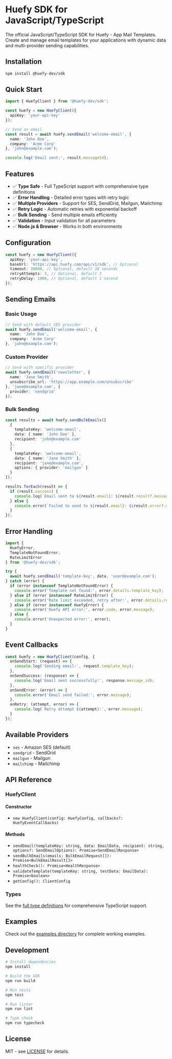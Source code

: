 # Huefy SDK for JavaScript/TypeScript

The official JavaScript/TypeScript SDK for Huefy - App Mail Templates. Create and manage email templates for your applications with dynamic data and multi-provider sending capabilities.

## Installation

```bash
npm install @huefy-dev/sdk
```

## Quick Start

```typescript
import { HuefyClient } from '@huefy-dev/sdk';

const huefy = new HuefyClient({
  apiKey: 'your-api-key'
});

// Send an email
const result = await huefy.sendEmail('welcome-email', {
  name: 'John Doe',
  company: 'Acme Corp'
}, 'john@example.com');

console.log('Email sent:', result.messageId);
```

## Features

- ✅ **Type Safe** - Full TypeScript support with comprehensive type definitions
- ✅ **Error Handling** - Detailed error types with retry logic
- ✅ **Multiple Providers** - Support for SES, SendGrid, Mailgun, Mailchimp
- ✅ **Retry Logic** - Automatic retries with exponential backoff
- ✅ **Bulk Sending** - Send multiple emails efficiently
- ✅ **Validation** - Input validation for all parameters
- ✅ **Node.js & Browser** - Works in both environments

## Configuration

```typescript
const huefy = new HuefyClient({
  apiKey: 'your-api-key',
  baseUrl: 'https://api.huefy.com/api/v1/sdk', // Optional
  timeout: 30000, // Optional, default 30 seconds
  retryAttempts: 3, // Optional, default 3
  retryDelay: 1000, // Optional, default 1 second
});
```

## Sending Emails

### Basic Usage

```typescript
// Send with default SES provider
await huefy.sendEmail('welcome-email', {
  name: 'John Doe',
  company: 'Acme Corp'
}, 'john@example.com');
```

### Custom Provider

```typescript
// Send with specific provider
await huefy.sendEmail('newsletter', {
  name: 'Jane Smith',
  unsubscribe_url: 'https://app.example.com/unsubscribe'
}, 'jane@example.com', {
  provider: 'sendgrid'
});
```

### Bulk Sending

```typescript
const results = await huefy.sendBulkEmails([
  {
    templateKey: 'welcome-email',
    data: { name: 'John Doe' },
    recipient: 'john@example.com'
  },
  {
    templateKey: 'welcome-email',
    data: { name: 'Jane Smith' },
    recipient: 'jane@example.com',
    options: { provider: 'mailgun' }
  }
]);

results.forEach(result => {
  if (result.success) {
    console.log(`Email sent to ${result.email}: ${result.result?.messageId}`);
  } else {
    console.error(`Failed to send to ${result.email}: ${result.error?.message}`);
  }
});
```

## Error Handling

```typescript
import { 
  HuefyError, 
  TemplateNotFoundError, 
  RateLimitError 
} from '@huefy-dev/sdk';

try {
  await huefy.sendEmail('template-key', data, 'user@example.com');
} catch (error) {
  if (error instanceof TemplateNotFoundError) {
    console.error('Template not found:', error.details.template_key);
  } else if (error instanceof RateLimitError) {
    console.error('Rate limit exceeded, retry after:', error.details.reset_at);
  } else if (error instanceof HuefyError) {
    console.error('Huefy API error:', error.code, error.message);
  } else {
    console.error('Unexpected error:', error);
  }
}
```

## Event Callbacks

```typescript
const huefy = new HuefyClient(config, {
  onSendStart: (request) => {
    console.log('Sending email:', request.template_key);
  },
  onSendSuccess: (response) => {
    console.log('Email sent successfully:', response.message_id);
  },
  onSendError: (error) => {
    console.error('Email send failed:', error.message);
  },
  onRetry: (attempt, error) => {
    console.log(`Retry attempt ${attempt}:`, error.message);
  }
});
```

## Available Providers

- `ses` - Amazon SES (default)
- `sendgrid` - SendGrid
- `mailgun` - Mailgun
- `mailchimp` - Mailchimp

## API Reference

### HuefyClient

#### Constructor
- `new HuefyClient(config: HuefyConfig, callbacks?: HuefyEventCallbacks)`

#### Methods
- `sendEmail(templateKey: string, data: EmailData, recipient: string, options?: SendEmailOptions): Promise<SendEmailResponse>`
- `sendBulkEmails(emails: BulkEmailRequest[]): Promise<BulkEmailResult[]>`
- `healthCheck(): Promise<HealthResponse>`
- `validateTemplate(templateKey: string, testData: EmailData): Promise<boolean>`
- `getConfig(): ClientConfig`

### Types

See the [full type definitions](./src/types.ts) for comprehensive TypeScript support.

## Examples

Check out the [examples directory](../../examples/javascript) for complete working examples.

## Development

```bash
# Install dependencies
npm install

# Build the SDK
npm run build

# Run tests
npm test

# Run linter
npm run lint

# Type check
npm run typecheck
```

## License

MIT - see [LICENSE](../../LICENSE) for details.